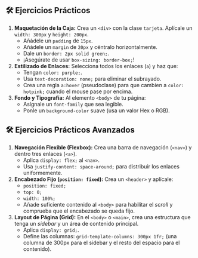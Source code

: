 ## 🛠 Ejercicios Prácticos

1.  **Maquetación de la Caja:** Crea un `<div>` con la clase `tarjeta`. Aplícale un `width: 300px` y `height: 200px`.
      * Añádele un `padding` de `15px`.
      * Añádele un `margin` de `20px` y céntralo horizontalmente.
      * Dale un `border: 2px solid green;`.
      * ¡Asegúrate de usar `box-sizing: border-box;`\!
2.  **Estilizado de Enlaces:** Selecciona todos los enlaces (`a`) y haz que:
      * Tengan `color: purple;`.
      * Usa `text-decoration: none;` para eliminar el subrayado.
      * Crea una regla `a:hover` (pseudoclase) para que cambien a `color: hotpink;` cuando el mouse pase por encima.
3.  **Fondo y Tipografía:** Al elemento `<body>` de tu página:
      * Asígnale un `font-family` que sea legible.
      * Ponle un `background-color` suave (usa un valor Hex o RGB).


## 🛠 Ejercicios Prácticos Avanzados

1.  **Navegación Flexible (Flexbox):** Crea una barra de navegación (`<nav>`) y dentro tres enlaces (`<a>`).
      * Aplica `display: flex;` al `<nav>`.
      * Usa `justify-content: space-around;` para distribuir los enlaces uniformemente.
2.  **Encabezado Fijo (`position: fixed`):** Crea un `<header>` y aplícale:
      * `position: fixed;`
      * `top: 0;`
      * `width: 100%;`
      * Añade suficiente contenido al `<body>` para habilitar el *scroll* y comprueba que el encabezado se queda fijo.
3.  **Layout de Página (Grid):** En el `<body>` o `<main>`, crea una estructura que tenga un *sidebar* y un área de contenido principal.
      * Aplica `display: grid;`.
      * Define las columnas: `grid-template-columns: 300px 1fr;` (una columna de 300px para el sidebar y el resto del espacio para el contenido).
